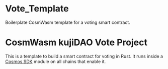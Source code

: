 # Vote_Template
Boilerplate CosmWasm template for a voting smart contract.


# CosmWasm kujiDAO Vote Project

This is a template to build a smart contract for voting in Rust. It runs inside a [Cosmos SDK](https://github.com/cosmos/cosmos-sdk) module on all chains that enable it.
